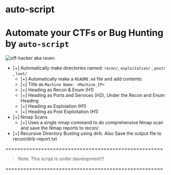# auto-script
# Automate your CTFs or Bug Hunting by `auto-script`

![off-hacker aka raven](https://images.vexels.com/media/users/3/136657/isolated/preview/0d648f1f545ad913c20d7d6447d43449-raven-circle-icon.png)

- [+] Automatically make directories named: `recon/`, `exploitation/` , `post/` , `loot/`
   - [+] Automatically make a `README.md` file and add contents:
   - [+] Title as `Machine Name: <Machine_IP>`
   - [+] Heading as Recon & Enum (H1)
   - [+] Heading as Ports and Services (H2), Under the Recon and Enum Heading
   - [+] Heading as Exploiation (H1)
   - [+] Heading as Post Exploitation (H1)
- [+] Nmap Scans
  - [+] Uses a single nmap command to do comprehensive Nmap scan and save the Nmap reports to recon/<nmap-reports>
- [+] Recursive Directory Busting using dirb. Also Save the output file to recon/dirb-report.txt

=====================================================

> Note: This script is under development!!!

=====================================================


